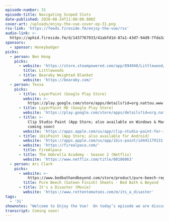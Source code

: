```yaml
---
episode-number: 31
episode-title: Navigating Scoped Slots
date-published: 2020-08-24T11:00:00.000Z
cover-art: /uploads/enjoy-the-vue-cover-ep-31.png
rss-link: 'https://feeds.fireside.fm/enjoy-the-vue/rss'
audio-link: >-
  https://aphid.fireside.fm/d/1437767933/41abfd1d-87a1-43d7-94d9-7fda3a5120e1/2e2aacfc-d3db-46de-9324-9bc395746899.mp3
sponsors:
  - sponsor: Honeybadger
picks:
  - person: Ben Hong
    picks:
      - website: 'https://store.steampowered.com/app/894940/Littlewood/'
        title: Littlewoods
      - title: Bearaby Weighted Blanket
        website: 'https://bearaby.com/'
  - person: Tessa
    picks:
      - title: LayerPaint (Google Play Store)
        website: >-
          https://play.google.com/store/apps/details?id=org.nattou.www.layerpaint
      - title: LayerPaint HD (Google Play Store)
        website: 'https://play.google.com/store/apps/details?id=org.nattou.layerpainthd'
      - title: >-
          Clip Studio Paint (App Store; also available on Windows & Mac; Android
          coming soon)
        website: 'https://apps.apple.com/us/app/clip-studio-paint-for-ipad/id1262985592'
      - title: ibisPaint (App Store; also available for Android)
        website: 'https://apps.apple.com/us/app/ibis-paint/id441179131'
      - website: 'https://firealpaca.com/'
        title: FireAlpaca
      - title: The Umbrella Academy - Season 2 (Netflix)
        website: 'https://www.netflix.com/title/80186863'
  - person: Ari Clark
    picks:
      - website: >-
          https://www.bedbathandbeyond.com/store/product/pure-beech-reg-100-modal-sateen-sheet-collection/214673
        title: Pure Beech (Sateen Finish) Sheets - Bed Bath & Beyond
      - title: It's a Disaster (Movie)
        website: 'https://www.rottentomatoes.com/m/its_a_disaster'
tags:
  - '31' 
shownotes: "Welcome to Enjoy the Vue!  On today’s episode we are discussing Scoped Slots! Ben is here to help us gain a better, less frightening understanding of them. We start out by explaining Slots, Scoped Slots, and Slot props. Tessa and Ari bring up questions to Ben throughout the episode and he gives advice and guidance on what to do.  Download this episode now to make your way through Scoped Slots without fear! \n\n## Outline\n[00:02:26] Before we get into Scoped Slots, Ari, Tessa, and Ben explain what Slots are first, for those who never used it before \n\n[00:04:45] Tessa and Ari tell us what Scoped Slots are to them. Ben goes into the select drop down menu, uses a library book analogy, and explains the concept of slot props.  \n\n[00:10:00] Tessa poses a question to Ben about if the child can show the parents the child’s data, but the parents can’t mutate it or if the child has to specify which parts of its data the parents can access a mutate.\n\n[00:16:56] Tessa asks Ben about how to restyle with a string and Ben tells her what to do.  \n\n[00:25:30] Tessa asks Ben if it’s possible or not possible to access the scoped plot data in the script tag. Also, Ben lets us know what kind of components he is in favor of.\n\n[00:28:40] Tessa tells Ben her takeaway on a use case and wants Ben to tell her if it’s right or wrong. \n\n[00:33:32] Ari tells us where she always gets tripped up and it has to do with the difference in mental model.\n\n[00:38:51] Tessa wants to know if $slots and/or its children are not reactive and does it have to be observed in some kind of deep way? Also, what kind of caveat do we have to be aware of when we’re working with slots in the JavaScript part of the single file component?\n\n[00:42:06] Tessa gives us an update on an old GitHub issue on $slots.\n\nResources mentioned\n- [Slots](https://vuejs.org/v2/guide/components-slots.html)\n- [Scoped Slots](https://vuejs.org/v2/guide/components-slots.html#Scoped-Slots)\_"
transcript: Coming soon!
---
```

